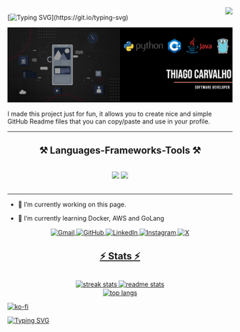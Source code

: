 <img align="right" src="https://visitor-badge.laobi.icu/badge?page_id=im-ThiagoC.im-ThiagoC&right_color=red"/>

[![Typing SVG](https://readme-typing-svg.demolab.com?font=Fira+Code&pause=1000&color=F70000&random=false&width=435&lines=Hi+There!%F0%9F%91%8B;I'm+Thiago+Carvalho!)](https://git.io/typing-svg)

![I am a Software Developer](https://github.com/im-ThiagoC/im-ThiagoC/blob/main/resources/banner.png)

I made this project just for fun, it allows you to create nice and simple GitHub Readme files that you can copy/paste and use in your profile.

<hr/>
 
<h2 align="center">⚒️ Languages-Frameworks-Tools ⚒️</h2>
<br/>
<div align="center">
    <img src="https://skillicons.dev/icons?i=react,bootstrap,mui,html,css,vscode,github,figma,tailwind,git,r" />
    <img src="https://skillicons.dev/icons?i=nodejs,python,javascript,typescript,express,firebase,mongodb,c,java,nextjs,mysql,flask" /><br>
</div>

<br/>
<hr/>

- 🔭 I’m currently working on this page.

- 🌱 I’m currently learning Docker, AWS and GoLang

<div align="center">

  <a href="mailto:thiagomedeiros82013@gmail.com" target="_blank">
  <img align="center" width=65 height=65 src='https://github.com/im-ThiagoC/im-ThiagoC/assets/84046519/a4880928-e20c-4077-bd71-fad6ccfc6297' alt='Gmail'>
  
  <a href="https://github.com/im-ThiagoC" target="_blank">
  <img align="center" width=65 height=65 src='https://github.com/im-ThiagoC/im-ThiagoC/assets/84046519/b6f6b870-eee2-4ee6-80ba-bd427723a509' alt='GitHub'>

  <a href="https://www.linkedin.com/in/im-ThiagoC/" target="_blank">
  <img align="center" width=60 height=60 src='https://github.com/im-ThiagoC/im-ThiagoC/assets/84046519/670f5ff7-cbc7-4644-a36d-bfe5f1bf97be' alt='LinkedIn'>

  <a href="https://www.instagram.com/im_thiagoc/" target="_blank">
  <img align="center" width=60 height=60 src='https://github.com/im-ThiagoC/im-ThiagoC/assets/84046519/e2578c4b-b40d-4587-97c5-f1d4009c83de' alt='Instagram'>

  <a href="https://twitter.com/im_ThiagoC" target="_blank">
  <img align="center" width=60 height=60 src='https://github.com/im-ThiagoC/im-ThiagoC/assets/84046519/e3a870f7-982c-409d-838c-2f25464785e7' alt='X'>
</div>

<h2 align="center">⚡ Stats ⚡</h2>
<br>
<div align=center>
  <img width=390 src="https://github-readme-streak-stats-salesp07.vercel.app/?user=im-ThiagoC&count_private=true&theme=shadow_red&border_radius=10" alt="streak stats"/>
  <img width=369 src="https://github-readme-stats-salesp07.vercel.app/api?username=im-ThiagoC&count_private=true&show_icons=true&theme=shadow_red&rank_icon=github&border_radius=10" alt="readme stats" />
  <br/>
  <img width=325 align="center" src="https://github-readme-stats-salesp07.vercel.app/api/top-langs/?username=im-ThiagoC&hide=HTML&langs_count=8&layout=compact&theme=shadow_red&border_radius=10&size_weight=0.5&count_weight=0.5&exclude_repo=github-readme-stats" alt="top langs" />
</div>

[![ko-fi](https://ko-fi.com/img/githubbutton_sm.svg)](https://ko-fi.com/S6S3W2XKT)

[![Typing SVG](https://readme-typing-svg.demolab.com?font=Fira+Code&pause=1000&color=F70000&random=false&width=435&lines=Thanks+For+Visiting!%F0%9F%91%8B)](https://git.io/typing-svg)




<!--
**im-ThiagoC/im-ThiagoC** is a ✨ _special_ ✨ repository because its `README.md` (this file) appears on your GitHub profile.

Here are some ideas to get you started:

- 🔭 I’m currently working on ...
- 🌱 I’m currently learning ...
- 👯 I’m looking to collaborate on ...
- 🤔 I’m looking for help with ...
- 💬 Ask me about ...
- 📫 How to reach me: ...
- 😄 Pronouns: ...
- ⚡ Fun fact: ...
-->
